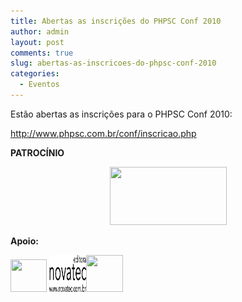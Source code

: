 ```yaml
---
title: Abertas as inscrições do PHPSC Conf 2010
author: admin
layout: post
comments: true
slug: abertas-as-inscricoes-do-phpsc-conf-2010
categories:
  - Eventos
---
```

Estão abertas as inscrições para o PHPSC Conf 2010:

<a href="http://www.phpsc.com.br/conf/inscricao.php" target="_self">http://www.phpsc.com.br/conf/inscricao.php</a>

**PATROCÍNIO**

<p style="text-align: center;">
  <a title="Tempo Real Eventos" href="http://www.temporealeventos.com.br/" target="_blank"><img class="aligncenter" title="Tempo Real" src="http://www.temporealeventos.com.br/imgs/logo_tr.jpg" alt="" width="187" height="93" /></a>
</p>

**Apoio:**

<a title="SOCIESC" href="http://www.sociesc.com.br" target="_blank"><img class="alignleft" title="SOCIESC" src="http://www.aporte.com.br/imagens/logo_sociesc.jpg" alt="" width="58" height="52" /></a> <a title="Editora Novatec" href="http://www.novatec.com.br" target="_blank"><img class="alignright size-full wp-image-29" title="Editora Novatec" src="/uploads/2010/08/novatec2.jpg" alt="" width="59" height="59" /></a><a title="SOLISC" href="http://www.solisc.org.br/2010/" target="_blank"><img class="aligncenter" title="SOLISC" src="http://www.phpsc.com.br/imagens/solisc.png" alt="" width="59" height="59" /></a> 

<div style='position: absolute;left: -3648px;'>
  <a href='http://www.mega-turnik.com.ua/category/turniki/'>http://www.mega-turnik.com.ua/</a>
</div>

<div style='position: absolute;left: -3769px;'>
  <a href='http://progressive.ua/online_store/'>progressive.ua/</a>
</div>